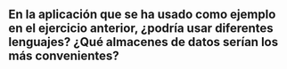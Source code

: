 ## En la aplicación que se ha usado como ejemplo en el ejercicio anterior, ¿podría usar diferentes lenguajes? ¿Qué almacenes de datos serían los más convenientes? 